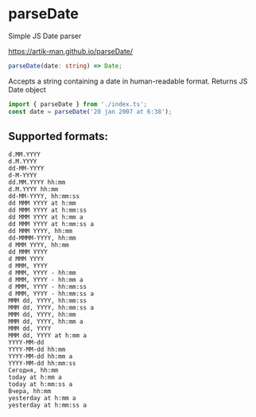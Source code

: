 # parseDate
Simple JS Date parser

https://artik-man.github.io/parseDate/

```typescript
parseDate(date: string) => Date;
```
Accepts a string containing a date in human-readable format.
Returns JS Date object


```typescript
import { parseDate } from './index.ts';
const date = parseDate('20 jan 2007 at 6:38');
```

## Supported formats:
```
d.MM.YYYY
d.M.YYYY
dd-MM-YYYY
d-M-YYYY
dd.MM.YYYY hh:mm
d.M.YYYY hh:mm
dd-MM-YYYY, hh:mm:ss
dd MMM YYYY at h:mm
dd MMM YYYY at h:mm:ss
dd MMM YYYY at h:mm a
dd MMM YYYY at h:mm:ss a
dd MMM YYYY, hh:mm
dd-MMMM-YYYY, hh:mm
d MMM YYYY, hh:mm
dd MMM YYYY
d MMM YYYY
d MMM, YYYY
d MMM, YYYY - hh:mm
d MMM, YYYY - hh:mm a
d MMM, YYYY - hh:mm:ss
d MMM, YYYY - hh:mm:ss a
MMM dd, YYYY, hh:mm:ss
MMM dd, YYYY, hh:mm:ss a
MMM dd, YYYY, hh:mm
MMM dd, YYYY, hh:mm a
MMM dd, YYYY
MMM dd, YYYY at h:mm a
YYYY-MM-dd
YYYY-MM-dd hh:mm
YYYY-MM-dd hh:mm a
YYYY-MM-dd hh:mm:ss
Сегодня, hh:mm
today at h:mm a
today at h:mm:ss a
Вчера, hh:mm
yesterday at h:mm a
yesterday at h:mm:ss a
```
